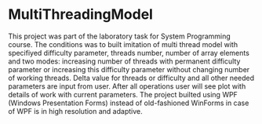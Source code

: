 # MultiThreadingModel
This project was part of the laboratory task for System Programming course. The conditions was to built imitation of multi thread model with specifiyed difficulty parameter, threads number, number of array elements and two modes: increasing number of threads with permanent difficulty parameter or increasing this difficulty parameter without changing number of working threads. Delta value for threads or difficulty and all other needed parameters are input from user. After all operations user will see plot with details of work with current parameters.
The project builted using WPF (Windows Presentation Forms) instead of old-fashioned WinForms in case of WPF is in high resolution and adaptive.
